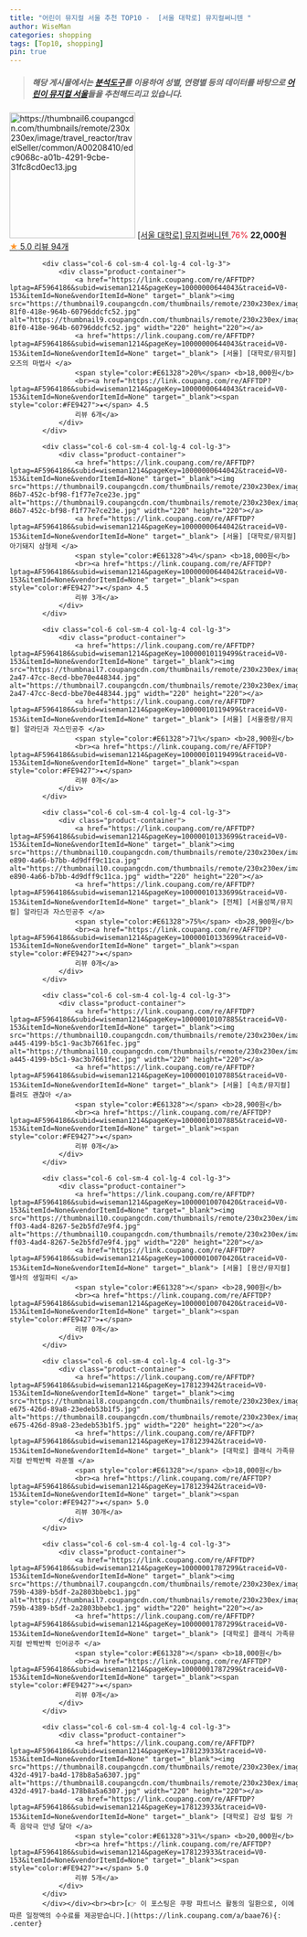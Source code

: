 ```yaml
---
title: "어린이 뮤지컬 서울 추천 TOP10 -  [서울 대학로] 뮤지컬써니텐 "
author: WiseMan
categories: shopping
tags: [Top10, shopping]
pin: true
---
```


> ##### 해당 게시물에서는 [**분석도구**](https://itemscout.io/)를 이용하여 **성별**, **연령별** 등의 데이터를 바탕으로 [**어린이 뮤지컬 서울**](https://link.coupang.com/a/baae76)들을 추천해드리고 있습니다.
<div class="container"><div class="row">
            <div class="col-6 col-sm-4 col-lg-4 col-lg-3">
                <div class="product-container">
                    <a href="https://link.coupang.com/re/AFFTDP?lptag=AF5964186&subid=wiseman1214&pageKey=245330171&traceid=V0-153&itemId=None&vendorItemId=None" target="_blank"><img src="https://thumbnail6.coupangcdn.com/thumbnails/remote/230x230ex/image/travel_reactor/travelSeller/common/A00208410/edc9068c-a01b-4291-9cbe-31fc8cd0ec13.jpg" alt="https://thumbnail6.coupangcdn.com/thumbnails/remote/230x230ex/image/travel_reactor/travelSeller/common/A00208410/edc9068c-a01b-4291-9cbe-31fc8cd0ec13.jpg" width="220" height="220"></a>
                    <a href="https://link.coupang.com/re/AFFTDP?lptag=AF5964186&subid=wiseman1214&pageKey=245330171&traceid=V0-153&itemId=None&vendorItemId=None" target="_blank"> [서울 대학로] 뮤지컬써니텐 </a>
                    <span style="color:#E61328">76%</span> <b>22,000원</b>
                    <br><a href="https://link.coupang.com/re/AFFTDP?lptag=AF5964186&subid=wiseman1214&pageKey=245330171&traceid=V0-153&itemId=None&vendorItemId=None" target="_blank"><span style="color:#FE9427">★</span> 5.0
                    리뷰 94개</a>
                </div>
            </div>
            
            <div class="col-6 col-sm-4 col-lg-4 col-lg-3">
                <div class="product-container">
                    <a href="https://link.coupang.com/re/AFFTDP?lptag=AF5964186&subid=wiseman1214&pageKey=10000000644043&traceid=V0-153&itemId=None&vendorItemId=None" target="_blank"><img src="https://thumbnail9.coupangcdn.com/thumbnails/remote/230x230ex/image/travel_reactor/travelConnect/common/A00186867/e6a4b1e0-81f0-418e-964b-60796ddcfc52.jpg" alt="https://thumbnail9.coupangcdn.com/thumbnails/remote/230x230ex/image/travel_reactor/travelConnect/common/A00186867/e6a4b1e0-81f0-418e-964b-60796ddcfc52.jpg" width="220" height="220"></a>
                    <a href="https://link.coupang.com/re/AFFTDP?lptag=AF5964186&subid=wiseman1214&pageKey=10000000644043&traceid=V0-153&itemId=None&vendorItemId=None" target="_blank"> [서울] [대학로/뮤지컬] 오즈의 마법사 </a>
                    <span style="color:#E61328">20%</span> <b>18,000원</b>
                    <br><a href="https://link.coupang.com/re/AFFTDP?lptag=AF5964186&subid=wiseman1214&pageKey=10000000644043&traceid=V0-153&itemId=None&vendorItemId=None" target="_blank"><span style="color:#FE9427">★</span> 4.5
                    리뷰 6개</a>
                </div>
            </div>
            
            <div class="col-6 col-sm-4 col-lg-4 col-lg-3">
                <div class="product-container">
                    <a href="https://link.coupang.com/re/AFFTDP?lptag=AF5964186&subid=wiseman1214&pageKey=10000000644042&traceid=V0-153&itemId=None&vendorItemId=None" target="_blank"><img src="https://thumbnail9.coupangcdn.com/thumbnails/remote/230x230ex/image/travel_reactor/travelConnect/common/A00186867/f8b1a486-86b7-452c-bf98-f1f77e7ce23e.jpg" alt="https://thumbnail9.coupangcdn.com/thumbnails/remote/230x230ex/image/travel_reactor/travelConnect/common/A00186867/f8b1a486-86b7-452c-bf98-f1f77e7ce23e.jpg" width="220" height="220"></a>
                    <a href="https://link.coupang.com/re/AFFTDP?lptag=AF5964186&subid=wiseman1214&pageKey=10000000644042&traceid=V0-153&itemId=None&vendorItemId=None" target="_blank"> [서울] [대학로/뮤지컬] 아기돼지 삼형제 </a>
                    <span style="color:#E61328">4%</span> <b>18,000원</b>
                    <br><a href="https://link.coupang.com/re/AFFTDP?lptag=AF5964186&subid=wiseman1214&pageKey=10000000644042&traceid=V0-153&itemId=None&vendorItemId=None" target="_blank"><span style="color:#FE9427">★</span> 4.5
                    리뷰 3개</a>
                </div>
            </div>
            
            <div class="col-6 col-sm-4 col-lg-4 col-lg-3">
                <div class="product-container">
                    <a href="https://link.coupang.com/re/AFFTDP?lptag=AF5964186&subid=wiseman1214&pageKey=10000010119499&traceid=V0-153&itemId=None&vendorItemId=None" target="_blank"><img src="https://thumbnail7.coupangcdn.com/thumbnails/remote/230x230ex/image/travel_reactor/travelConnect/common/A00186867/ef4b12dc-2a47-47cc-8ecd-bbe70e448344.jpg" alt="https://thumbnail7.coupangcdn.com/thumbnails/remote/230x230ex/image/travel_reactor/travelConnect/common/A00186867/ef4b12dc-2a47-47cc-8ecd-bbe70e448344.jpg" width="220" height="220"></a>
                    <a href="https://link.coupang.com/re/AFFTDP?lptag=AF5964186&subid=wiseman1214&pageKey=10000010119499&traceid=V0-153&itemId=None&vendorItemId=None" target="_blank"> [서울] [서울중랑/뮤지컬] 알라딘과 자스민공주 </a>
                    <span style="color:#E61328">71%</span> <b>28,900원</b>
                    <br><a href="https://link.coupang.com/re/AFFTDP?lptag=AF5964186&subid=wiseman1214&pageKey=10000010119499&traceid=V0-153&itemId=None&vendorItemId=None" target="_blank"><span style="color:#FE9427">★</span> 
                    리뷰 0개</a>
                </div>
            </div>
            
            <div class="col-6 col-sm-4 col-lg-4 col-lg-3">
                <div class="product-container">
                    <a href="https://link.coupang.com/re/AFFTDP?lptag=AF5964186&subid=wiseman1214&pageKey=10000010133699&traceid=V0-153&itemId=None&vendorItemId=None" target="_blank"><img src="https://thumbnail10.coupangcdn.com/thumbnails/remote/230x230ex/image/travel_reactor/travelConnect/common/A00186867/ddf2bb0d-e890-4a66-b7bb-4d9dff9c11ca.jpg" alt="https://thumbnail10.coupangcdn.com/thumbnails/remote/230x230ex/image/travel_reactor/travelConnect/common/A00186867/ddf2bb0d-e890-4a66-b7bb-4d9dff9c11ca.jpg" width="220" height="220"></a>
                    <a href="https://link.coupang.com/re/AFFTDP?lptag=AF5964186&subid=wiseman1214&pageKey=10000010133699&traceid=V0-153&itemId=None&vendorItemId=None" target="_blank"> [전체] [서울성북/뮤지컬] 알라딘과 자스민공주 </a>
                    <span style="color:#E61328">75%</span> <b>28,900원</b>
                    <br><a href="https://link.coupang.com/re/AFFTDP?lptag=AF5964186&subid=wiseman1214&pageKey=10000010133699&traceid=V0-153&itemId=None&vendorItemId=None" target="_blank"><span style="color:#FE9427">★</span> 
                    리뷰 0개</a>
                </div>
            </div>
            
            <div class="col-6 col-sm-4 col-lg-4 col-lg-3">
                <div class="product-container">
                    <a href="https://link.coupang.com/re/AFFTDP?lptag=AF5964186&subid=wiseman1214&pageKey=10000010107885&traceid=V0-153&itemId=None&vendorItemId=None" target="_blank"><img src="https://thumbnail10.coupangcdn.com/thumbnails/remote/230x230ex/image/travel_reactor/travelConnect/common/A00186867/6f7ae007-a445-4199-b5c1-9ac3b7661fec.jpg" alt="https://thumbnail10.coupangcdn.com/thumbnails/remote/230x230ex/image/travel_reactor/travelConnect/common/A00186867/6f7ae007-a445-4199-b5c1-9ac3b7661fec.jpg" width="220" height="220"></a>
                    <a href="https://link.coupang.com/re/AFFTDP?lptag=AF5964186&subid=wiseman1214&pageKey=10000010107885&traceid=V0-153&itemId=None&vendorItemId=None" target="_blank"> [서울] [속초/뮤지컬] 틀려도 괜찮아 </a>
                    <span style="color:#E61328"></span> <b>28,900원</b>
                    <br><a href="https://link.coupang.com/re/AFFTDP?lptag=AF5964186&subid=wiseman1214&pageKey=10000010107885&traceid=V0-153&itemId=None&vendorItemId=None" target="_blank"><span style="color:#FE9427">★</span> 
                    리뷰 0개</a>
                </div>
            </div>
            
            <div class="col-6 col-sm-4 col-lg-4 col-lg-3">
                <div class="product-container">
                    <a href="https://link.coupang.com/re/AFFTDP?lptag=AF5964186&subid=wiseman1214&pageKey=10000010070420&traceid=V0-153&itemId=None&vendorItemId=None" target="_blank"><img src="https://thumbnail10.coupangcdn.com/thumbnails/remote/230x230ex/image/travel_reactor/travelConnect/common/A00186867/376f2540-ff03-4ad4-8267-5e2b5fd7e9f4.jpg" alt="https://thumbnail10.coupangcdn.com/thumbnails/remote/230x230ex/image/travel_reactor/travelConnect/common/A00186867/376f2540-ff03-4ad4-8267-5e2b5fd7e9f4.jpg" width="220" height="220"></a>
                    <a href="https://link.coupang.com/re/AFFTDP?lptag=AF5964186&subid=wiseman1214&pageKey=10000010070420&traceid=V0-153&itemId=None&vendorItemId=None" target="_blank"> [서울] [용산/뮤지컬] 엘사의 생일파티 </a>
                    <span style="color:#E61328"></span> <b>28,900원</b>
                    <br><a href="https://link.coupang.com/re/AFFTDP?lptag=AF5964186&subid=wiseman1214&pageKey=10000010070420&traceid=V0-153&itemId=None&vendorItemId=None" target="_blank"><span style="color:#FE9427">★</span> 
                    리뷰 0개</a>
                </div>
            </div>
            
            <div class="col-6 col-sm-4 col-lg-4 col-lg-3">
                <div class="product-container">
                    <a href="https://link.coupang.com/re/AFFTDP?lptag=AF5964186&subid=wiseman1214&pageKey=178123942&traceid=V0-153&itemId=None&vendorItemId=None" target="_blank"><img src="https://thumbnail8.coupangcdn.com/thumbnails/remote/230x230ex/image/travel_reactor/product/content/vendorItemPackage/2018/12/05/3013831890/d6750a0d-e675-426d-89a8-23edeb53b1f5.jpg" alt="https://thumbnail8.coupangcdn.com/thumbnails/remote/230x230ex/image/travel_reactor/product/content/vendorItemPackage/2018/12/05/3013831890/d6750a0d-e675-426d-89a8-23edeb53b1f5.jpg" width="220" height="220"></a>
                    <a href="https://link.coupang.com/re/AFFTDP?lptag=AF5964186&subid=wiseman1214&pageKey=178123942&traceid=V0-153&itemId=None&vendorItemId=None" target="_blank"> [대학로] 클래식 가족뮤지컬 반짝반짝 라푼젤 </a>
                    <span style="color:#E61328"></span> <b>18,000원</b>
                    <br><a href="https://link.coupang.com/re/AFFTDP?lptag=AF5964186&subid=wiseman1214&pageKey=178123942&traceid=V0-153&itemId=None&vendorItemId=None" target="_blank"><span style="color:#FE9427">★</span> 5.0
                    리뷰 30개</a>
                </div>
            </div>
            
            <div class="col-6 col-sm-4 col-lg-4 col-lg-3">
                <div class="product-container">
                    <a href="https://link.coupang.com/re/AFFTDP?lptag=AF5964186&subid=wiseman1214&pageKey=10000001787299&traceid=V0-153&itemId=None&vendorItemId=None" target="_blank"><img src="https://thumbnail7.coupangcdn.com/thumbnails/remote/230x230ex/image/travel_reactor/travelSeller/common/A00186552/47692b3b-759b-4389-b5df-2a2803bbebc1.jpg" alt="https://thumbnail7.coupangcdn.com/thumbnails/remote/230x230ex/image/travel_reactor/travelSeller/common/A00186552/47692b3b-759b-4389-b5df-2a2803bbebc1.jpg" width="220" height="220"></a>
                    <a href="https://link.coupang.com/re/AFFTDP?lptag=AF5964186&subid=wiseman1214&pageKey=10000001787299&traceid=V0-153&itemId=None&vendorItemId=None" target="_blank"> [대학로] 클래식 가족뮤지컬 반짝반짝 인어공주 </a>
                    <span style="color:#E61328"></span> <b>18,000원</b>
                    <br><a href="https://link.coupang.com/re/AFFTDP?lptag=AF5964186&subid=wiseman1214&pageKey=10000001787299&traceid=V0-153&itemId=None&vendorItemId=None" target="_blank"><span style="color:#FE9427">★</span> 
                    리뷰 0개</a>
                </div>
            </div>
            
            <div class="col-6 col-sm-4 col-lg-4 col-lg-3">
                <div class="product-container">
                    <a href="https://link.coupang.com/re/AFFTDP?lptag=AF5964186&subid=wiseman1214&pageKey=178123933&traceid=V0-153&itemId=None&vendorItemId=None" target="_blank"><img src="https://thumbnail8.coupangcdn.com/thumbnails/remote/230x230ex/image/travel_reactor/travelSeller/common/A00186552/b4d60288-432d-4917-ba4d-178b8a5a6307.jpg" alt="https://thumbnail8.coupangcdn.com/thumbnails/remote/230x230ex/image/travel_reactor/travelSeller/common/A00186552/b4d60288-432d-4917-ba4d-178b8a5a6307.jpg" width="220" height="220"></a>
                    <a href="https://link.coupang.com/re/AFFTDP?lptag=AF5964186&subid=wiseman1214&pageKey=178123933&traceid=V0-153&itemId=None&vendorItemId=None" target="_blank"> [대학로] 감성 힐링 가족 음악극 안녕 달아 </a>
                    <span style="color:#E61328">31%</span> <b>20,000원</b>
                    <br><a href="https://link.coupang.com/re/AFFTDP?lptag=AF5964186&subid=wiseman1214&pageKey=178123933&traceid=V0-153&itemId=None&vendorItemId=None" target="_blank"><span style="color:#FE9427">★</span> 5.0
                    리뷰 5개</a>
                </div>
            </div>
            </div></div><br><br>[👉 이 포스팅은 쿠팡 파트너스 활동의 일환으로, 이에 따른 일정액의 수수료를 제공받습니다.](https://link.coupang.com/a/baae76){: .center}